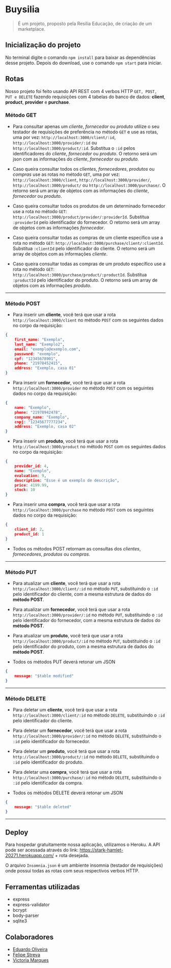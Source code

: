 
# Buysilia
> É um projeto, proposto pela Resília Educação, de criação de um marketplace. 

## Inicialização do projeto
No terminal digite o comando `npm install` para baixar as dependências desse projeto. Depois do download, use o comando `npm start` para iniciar.


## Rotas
Nosso projeto foi feito usando API REST com 4 verbos HTTP `GET, POST, PUT e DELETE` fazendo requisições com 4 tabelas do banco de dados:  **client**, **product**, **provider** e **purchase**.

### Método GET

- Para consultar apenas um *cliente*, *fornecedor* ou *produto* utilize o seu testador de requisições de preferência no método `GET` e use as rotas, uma por vez:
`http://localhost:3000/client/:id`,
`http://localhost:3000/provider/:id` ou
`http://localhost:3000/product/:id`.
Substitua o `:id` pelos identificadores do *cliente*, *fornecedor* ou *produto*.
O retorno será um json com as informações do *cliente*, *fornecedor* ou *produto*.

- Caso queira consultar todos os *clientes*, *fornecedores*, *produtos* ou *compras* use as rotas no método `GET`, uma por vez:
 `http://localhost:3000/client`,
 `http://localhost:3000/provider/`,
 `http://localhost:3000/product/` ou
 `http://localhost:3000/purchase/`.
 O retorno será um array de objetos com as informações do *cliente*, *fornecedor* ou *produto*.

- Caso queira consultar todos os produtos de um determinado fornecedor use a rota no método `GET`:
`http://localhost:3000/product/provider/:providerId`.
Substitua `:providerId` pelo identificador do fornecedor.
O retorno será um array de objetos com as informações *fornecedor*.

- Caso queira consultar todas as compras de um cliente específico use a rota no método `GET`:
`http://localhost:3000/purchase/client/:clientId`.
Substitua `:clientId` pelo identificador do cliente.
O retorno será um array de objetos com as informações *cliente*.

- Caso queira consultar todas as compras de um produto específico use a rota no método `GET`:
`http://localhost:3000/purchase/product/:productId`.
Substitua `:productId` pelo identificador do produto.
O retorno será um array de objetos com as informações *produto*.
---

### Método POST
- Para inserir um **cliente**, você terá que usar a rota `http://localhost:3000/client` no método `POST` com os seguintes dados no corpo da requisição:

```json
{
	first_name: "Exemplo",
	last_name: "Exemplo2",
	email: "exemplo@exemplo.com",
	password: "exemplo",
	cpf: "12345678901",
	phone: "21978452415",
	address: "Exemplo, casa 01"	
}
```
- Para inserir um **fornecedor**, você terá que usar a rota `http://localhost:3000/provider` no método `POST` com os seguintes dados no corpo da requisição:

```json
{
	name: "Exemplo",
	phone: "21978942478",
	company_name: "Exemplo",
	cnpj: "12345677777234",
	address: "Exemplo, casa 02"
}
```

- Para inserir um **produto**, você terá que usar a rota `http://localhost:3000/product` no método `POST` com os seguintes dados no corpo da requisição:

```json
{
	provider_id: 4,
	name: "Exemplo",
	evaluation: 9,
	description: "Esse é um exemplo de descrição",
	price: 4199.99,
	stock: 10
}
```
- Para inserir uma **compra**, você terá que usar a rota `http://localhost:3000/purchase` no método `POST` com os seguintes dados no corpo da requisição:

```json
{
	client_id: 2,
	product_id: 1
}
```
- Todos os métodos POST retornam as consultas dos *clientes*, *fornecedores*, *produtos* ou *compras*.
---
### Método PUT
- Para atualizar um **cliente**, você terá que usar a rota `http://localhost:3000/client/:id` no método `PUT`, substituindo o `:id` pelo identificador do cliente,  com a mesma estrutura de dados do **método POST**.

- Para atualizar um **fornecedor**, você terá que usar a rota `http://localhost:3000/provider/:id` no método `PUT`, substituindo o `:id` pelo identificador do fornecedor,  com a mesma estrutura de dados do **método POST**.

- Para atualizar um **produto**, você terá que usar a rota `http://localhost:3000/product/:id` no método `PUT`, substituindo o `:id` pelo identificador do produto,  com a mesma estrutura de dados do **método POST**.
- Todos os métodos PUT deverá retonar um JSON 
```json
{
	message: "$table modified"
}
```
---
### Método DELETE
- Para deletar um **cliente**, você terá que usar a rota `http://localhost:3000/client/:id` no método `DELETE`, substituindo o `:id` pelo identificador do cliente.

- Para deletar um **fornecedor**, você terá que usar a rota `http://localhost:3000/provider/:id` no método `DELETE`, substituindo o `:id` pelo identificador do fornecedor.

- Para deletar um **produto**, você terá que usar a rota `http://localhost:3000/product/:id` no método `DELETE`, substituindo o `:id` pelo identificador do produto.
 
- Para deletar uma **compra**, você terá que usar a rota `http://localhost:3000/purchase/:id` no método `DELETE`, substituindo o `:id` pelo identificador da compra.
- Todos os métodos DELETE deverá retonar um JSON 
```json
{
	message: "$table deleted"
}
```
---
## Deploy
Para hospedar gratuitamente nossa aplicação, utilizamos o Heroku. A API pode ser acessada através do link: https://stark-hamlet-20271.herokuapp.com/ + rota desejada.

O arquivo `Insomnia.json` é um ambiente insomnia (testador de requisições) onde possui todas as rotas com seus respectivos verbos HTTP. 


## Ferramentas utilizadas
- express
- express-validator
- bcrypt
- body-parser
- sqlite3

## Colaboradores 
 - [Eduardo Oliveira](https://github.com/Eduardo-html)
 - [Felipe Streva](https://github.com/Felipe-Streva)
 - [Victoria Marques](https://github.com/vicckm)

